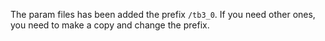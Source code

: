 The param files has been added the prefix `/tb3_0`. If you need other ones, you need to make a copy and change the prefix.
